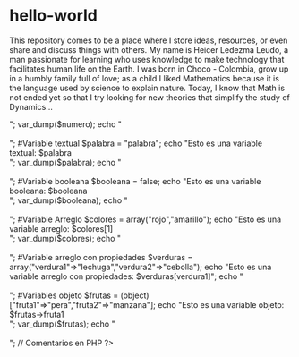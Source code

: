 # hello-world
This repository comes to be a place where I store ideas, resources, or even share and discuss things with others.
My name is Heicer Ledezma Leudo, a man passionate for learning who uses knowledge to make technology that facilitates human life on the Earth. I was born in Choco - Colombia, grow up in a humbly family full of love; as a child I liked Mathematics because it is the language used by science to explain nature. Today, I know that Math is not ended yet so that I try looking for new theories that simplify the study of Dynamics...

<?php

# Seleccion del banco
Tipo cliente: persona,
Lista bancos: Banco Union Colombiano,

#Variable Numerica
$numero = 5;
echo "Esto es una variable Numero: $numero<br>";
var_dump($numero);
echo "<br><br>";

#Variable textual
$palabra = "palabra";
echo "Esto es una variable textual: $palabra<br>";
var_dump($palabra);
echo "<br><br>";

#Variable booleana
$booleana = false;
echo "Esto es una variable booleana: $booleana<br>";
var_dump($booleana);
echo "<br><br>";

#Variable Arreglo
$colores = array("rojo","amarillo");
echo "Esto es una variable arreglo: $colores[1]<br>";
var_dump($colores);
echo "<br><br>";

#Variable arreglo con propiedades
$verduras = array("verdura1"=>"lechuga","verdura2"=>"cebolla");
echo "Esto es una variable arreglo con propiedades: $verduras[verdura1]";
echo "<br><br>";

#Variables objeto
$frutas = (object)["fruta1"=>"pera","fruta2"=>"manzana"];
echo "Esto es una variable objeto: $frutas->fruta1<br>";
var_dump($frutas);
echo "<br><br>";

// Comentarios en PHP

?>
